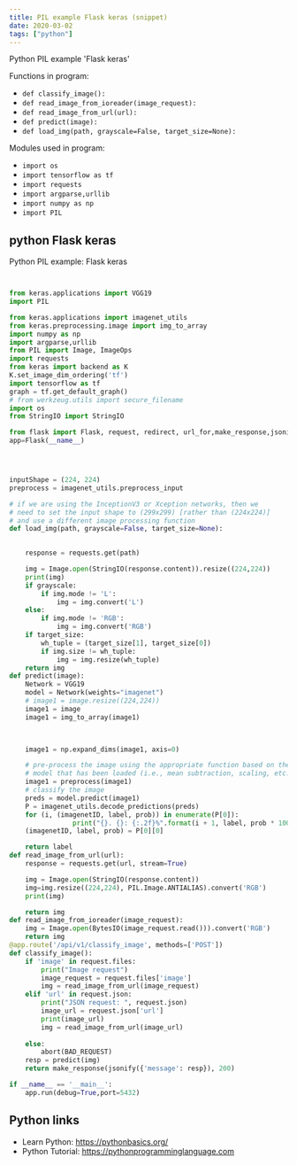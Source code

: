 ```yaml
---
title: PIL example Flask keras (snippet)
date: 2020-03-02
tags: ["python"]
---
```

Python PIL example 'Flask keras'

Functions in program: 
* `def classify_image():`
* `def read_image_from_ioreader(image_request):`
* `def read_image_from_url(url):`
* `def predict(image):`
* `def load_img(path, grayscale=False, target_size=None):`

Modules used in program: 
* `import os`
* `import tensorflow as tf`
* `import requests`
* `import argparse,urllib`
* `import numpy as np`
* `import PIL`

## python Flask keras

Python PIL example: Flask keras

```python


from keras.applications import VGG19
import PIL

from keras.applications import imagenet_utils
from keras.preprocessing.image import img_to_array
import numpy as np
import argparse,urllib
from PIL import Image, ImageOps
import requests
from keras import backend as K
K.set_image_dim_ordering('tf')
import tensorflow as tf
graph = tf.get_default_graph()
# from werkzeug.utils import secure_filename
import os
from StringIO import StringIO

from flask import Flask, request, redirect, url_for,make_response,jsonify
app=Flask(__name__)




inputShape = (224, 224)
preprocess = imagenet_utils.preprocess_input

# if we are using the InceptionV3 or Xception networks, then we
# need to set the input shape to (299x299) [rather than (224x224)]
# and use a different image processing function
def load_img(path, grayscale=False, target_size=None):
    

    response = requests.get(path)

    img = Image.open(StringIO(response.content)).resize((224,224))
    print(img)
    if grayscale:
        if img.mode != 'L':
            img = img.convert('L')
    else:
        if img.mode != 'RGB':
            img = img.convert('RGB')
    if target_size:
        wh_tuple = (target_size[1], target_size[0])
        if img.size != wh_tuple:
            img = img.resize(wh_tuple)
    return img
def predict(image):
    Network = VGG19
    model = Network(weights="imagenet")
    # image1 = image.resize((224,224))
    image1 = image
    image1 = img_to_array(image1)

   

    image1 = np.expand_dims(image1, axis=0)

    # pre-process the image using the appropriate function based on the
    # model that has been loaded (i.e., mean subtraction, scaling, etc.)
    image1 = preprocess(image1)
    # classify the image
    preds = model.predict(image1)
    P = imagenet_utils.decode_predictions(preds)
    for (i, (imagenetID, label, prob)) in enumerate(P[0]):
                print("{}. {}: {:.2f}%".format(i + 1, label, prob * 100))
    (imagenetID, label, prob) = P[0][0]

    return label
def read_image_from_url(url):
    response = requests.get(url, stream=True)

    img = Image.open(StringIO(response.content))
    img=img.resize((224,224), PIL.Image.ANTIALIAS).convert('RGB')
    print(img)

    return img
def read_image_from_ioreader(image_request):
    img = Image.open(BytesIO(image_request.read())).convert('RGB')
    return img
@app.route('/api/v1/classify_image', methods=['POST'])
def classify_image():
    if 'image' in request.files:
        print("Image request")
        image_request = request.files['image']
        img = read_image_from_url(image_request)
    elif 'url' in request.json:
        print("JSON request: ", request.json)
        image_url = request.json['url']
        print(image_url)
        img = read_image_from_url(image_url)
        
    else:
        abort(BAD_REQUEST)
    resp = predict(img)
    return make_response(jsonify({'message': resp}), 200)

if __name__ == '__main__':
	app.run(debug=True,port=5432)


```

## Python links

- Learn Python: https://pythonbasics.org/
- Python Tutorial: https://pythonprogramminglanguage.com
